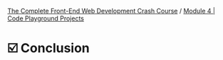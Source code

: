 [The Complete Front-End Web Development Crash Course](../README.md) / [Module 4 | Code Playground Projects](./README.md)

# ☑️ Conclusion
